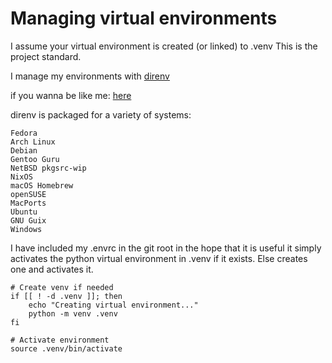 # Managing virtual environments

I assume your virtual environment is created (or linked) to .venv
This is the project standard.

I manage my environments with [direnv](https://thelinuxcode.com/managing-per-directory-environment-variables-effortlessly-with-direnv/)

if you wanna be like me:
[here](https://direnv.net/docs/installation.html)

direnv is packaged for a variety of systems:

    Fedora
    Arch Linux
    Debian
    Gentoo Guru
    NetBSD pkgsrc-wip
    NixOS
    macOS Homebrew
    openSUSE
    MacPorts
    Ubuntu
    GNU Guix
    Windows


I have included my .envrc in the git root in the hope that it
is useful it simply activates the python virtual environment
in .venv
if it exists. Else creates one and activates it.
```
# Create venv if needed
if [[ ! -d .venv ]]; then
    echo "Creating virtual environment..."
    python -m venv .venv
fi

# Activate environment
source .venv/bin/activate
```
